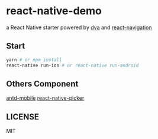 # react-native-demo

a React Native starter powered by [dva](https://github.com/dvajs/dva) and [react-navigation](https://github.com/react-community/react-navigation)

## Start

```bash
yarn # or npm install
react-native run-ios # or react-native run-android
```

## Others Component

[antd-mobile](https://mobile.ant.design/docs/react/introduce-cn)
[react-native-picker](https://github.com/beefe/react-native-picker)

## LICENSE

MIT
